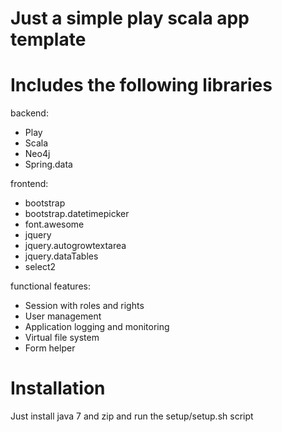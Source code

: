 Just a simple play scala app template
=====================================

# Includes the following libraries

backend:
- Play
- Scala
- Neo4j
- Spring.data

frontend:
- bootstrap
- bootstrap.datetimepicker
- font.awesome
- jquery
- jquery.autogrowtextarea
- jquery.dataTables
- select2

functional features:
- Session with roles and rights
- User management
- Application logging and monitoring
- Virtual file system
- Form helper

# Installation
Just install java 7 and zip and run the setup/setup.sh script

